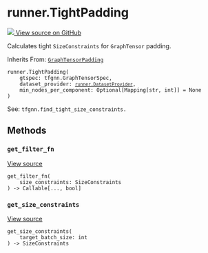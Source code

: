 # runner.TightPadding

<!-- Insert buttons and diff -->

<a target="_blank" href="https://github.com/tensorflow/gnn/tree/master/tensorflow_gnn/runner/utils/padding.py#L94-L109">
<img src="https://www.tensorflow.org/images/GitHub-Mark-32px.png" /> View source
on GitHub </a>

Calculates tight `SizeConstraints` for `GraphTensor` padding.

Inherits From: [`GraphTensorPadding`](../runner/GraphTensorPadding.md)

<pre class="devsite-click-to-copy prettyprint lang-py tfo-signature-link">
<code>runner.TightPadding(
    gtspec: tfgnn.GraphTensorSpec,
    dataset_provider: <a href="../runner/DatasetProvider.md"><code>runner.DatasetProvider</code></a>,
    min_nodes_per_component: Optional[Mapping[str, int]] = None
)
</code></pre>

<!-- Placeholder for "Used in" -->

See: `tfgnn.find_tight_size_constraints.`

## Methods

<h3 id="get_filter_fn"><code>get_filter_fn</code></h3>

<a target="_blank" class="external" href="https://github.com/tensorflow/gnn/tree/master/tensorflow_gnn/runner/utils/padding.py#L100-L102">View
source</a>

<pre class="devsite-click-to-copy prettyprint lang-py tfo-signature-link">
<code>get_filter_fn(
    size_constraints: SizeConstraints
) -> Callable[..., bool]
</code></pre>

<h3 id="get_size_constraints"><code>get_size_constraints</code></h3>

<a target="_blank" class="external" href="https://github.com/tensorflow/gnn/tree/master/tensorflow_gnn/runner/utils/padding.py#L104-L109">View
source</a>

<pre class="devsite-click-to-copy prettyprint lang-py tfo-signature-link">
<code>get_size_constraints(
    target_batch_size: int
) -> SizeConstraints
</code></pre>

